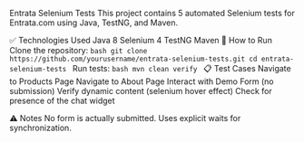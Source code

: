 Entrata Selenium Tests
This project contains 5 automated Selenium tests for Entrata.com using Java, TestNG, and Maven.

✅ Technologies Used
Java 8
Selenium 4
TestNG
Maven
🚀 How to Run
Clone the repository: `bash git clone https://github.com/yourusername/entrata-selenium-tests.git cd entrata-selenium-tests `
Run tests: `bash mvn clean verify `
📋 Test Cases
Navigate to Products Page
Navigate to About Page
Interact with Demo Form (no submission)
Verify dynamic content (selenium hover effect)
Check for presence of the chat widget

⚠ Notes
No form is actually submitted.
Uses explicit waits for synchronization.
